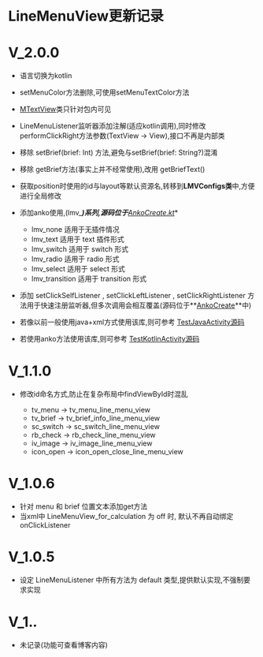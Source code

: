 # LineMenuView更新记录

# V_2.0.0

 * 语言切换为kotlin
 * setMenuColor方法删除,可使用setMenuTextColor方法
 * [MTextView](linemenuview/src/main/java/com/knowledge/mnlin/linemenuview/MTextView.java)类只针对包内可见
 * LineMenuListener监听器添加注解(适应kotlin调用),同时修改performClickRight方法参数(TextView ->  View),接口不再是内部类
 * 移除 setBrief(brief: Int) 方法,避免与setBrief(brief: String?)混淆
 * 移除 getBrief方法(事实上并不经常使用),改用 getBriefText()
 * 获取position时使用的id与layout等默认资源名,转移到**LMVConfigs类**中,方便进行全局修改
 * 添加anko使用,(lmv_***)系列,源码位于**[AnkoCreate.kt](linemenuview/src/main/java/com/knowledge/mnlin/linemenuview/AnkoCreate.kt)**
 
    * lmv_none 适用于无插件情况
    * lmv_text 适用于 text 插件形式
    * lmv_switch 适用于 switch 形式
    * lmv_radio 适用于 radio 形式
    * lmv_select 适用于 select 形式
    * lmv_transition 适用于 transition 形式
    
 * 添加 setClickSelfListener , setClickLeftListener , setClickRightListener 方法用于快速注册监听器,但多次调用会相互覆盖(源码位于**[AnkoCreate](linemenuview/src/main/java/com/knowledge/mnlin/linemenuview/AnkoCreate.kt)**中)
 * 若像以前一般使用java+xml方式使用该库,则可参考 [TestJavaActivity源码](app/src/main/java/com/mnlin/linemenuview/activity/TestJavaActivity.java)
 * 若使用anko方法使用该库,则可参考 [TestKotlinActivity源码](app/src/main/java/com/mnlin/linemenuview/activity/TestKotlinActivity.kt)

# V_1.1.0

 * 修改id命名方式,防止在复杂布局中findViewById时混乱
 
    * tv_menu -> tv_menu_line_menu_view
    * tv_brief -> tv_brief_info_line_menu_view  
    * sc_switch -> sc_switch_line_menu_view
    * rb_check -> rb_check_line_menu_view
    * iv_image -> iv_image_line_menu_view
    * icon_open -> icon_open_close_line_menu_view
 
# V_1.0.6

 * 针对 menu 和 brief 位置文本添加get方法
 * 当xml中 LineMenuView_for_calculation 为 off 时, 默认不再自动绑定 onClickListener
 
# V_1.0.5
 
 * 设定 LineMenuListener 中所有方法为 default 类型,提供默认实现,不强制要求实现
 
# V_1.*.*

 * 未记录(功能可查看博客内容)